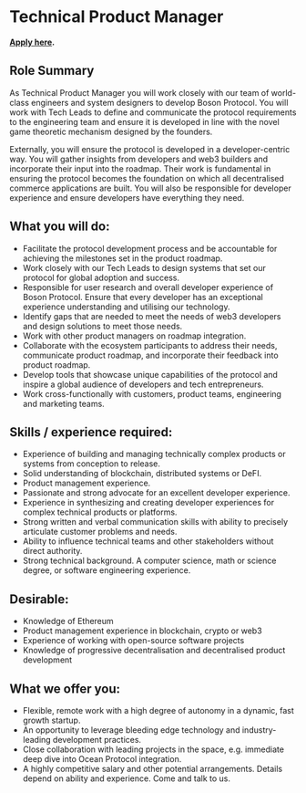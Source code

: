 # Technical Product Manager
**[Apply here](https://boards.greenhouse.io/bosonprotocol/jobs/4523721003).**

## Role Summary 
As Technical Product Manager you will work closely with our team of world-class engineers and system designers to develop Boson Protocol. You will work with Tech Leads to define and communicate the protocol requirements to the engineering team and ensure it is developed in line with the novel game theoretic mechanism designed by the founders. 

Externally, you will ensure the protocol is developed in a developer-centric way. You will gather insights from developers and web3 builders and incorporate their input into the roadmap. Their work is fundamental in ensuring the protocol becomes the foundation on which all decentralised commerce applications are built. You will also be responsible for developer experience and ensure developers have everything they need.

## What you will do:
* Facilitate the protocol development process and be accountable for achieving the milestones set in the product roadmap.
* Work closely with our Tech Leads to design systems that set our protocol for global adoption and success.
* Responsible for user research and overall developer experience of Boson Protocol. Ensure that every developer has an exceptional experience understanding and utilising our technology.
* Identify gaps that are needed to meet the needs of web3 developers and design solutions to meet those needs.
* Work with other product managers on roadmap integration.
* Collaborate with the ecosystem participants to address their needs, communicate product roadmap, and incorporate their feedback into product roadmap.
* Develop tools that showcase unique capabilities of the protocol and inspire a global audience of developers and tech entrepreneurs.
* Work cross-functionally with customers, product teams, engineering and marketing teams.

## Skills / experience required:
* Experience of building and managing technically complex products or systems from conception to release.
* Solid understanding of blockchain, distributed systems or DeFI.
* Product management experience.
* Passionate and strong advocate for an excellent developer experience.
* Experience in synthesizing and creating developer experiences for complex technical products or platforms.
* Strong written and verbal communication skills with ability to precisely articulate customer problems and needs.
* Ability to influence technical teams and other stakeholders without direct authority. 
* Strong technical background. A computer science, math or science degree, or software engineering experience.

## Desirable:
* Knowledge of Ethereum
* Product management experience in blockchain, crypto or web3 
* Experience of working with open-source software projects
* Knowledge of progressive decentralisation and decentralised product development 

## What we offer you: 
* Flexible, remote work with a high degree of autonomy in a dynamic, fast growth startup.
* An opportunity to leverage bleeding edge technology and industry-leading development practices.
* Close collaboration with leading projects in the space, e.g. immediate deep dive into Ocean Protocol integration.
* A highly competitive salary and other potential arrangements. Details depend on ability and experience. Come and talk to us.
